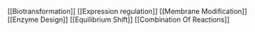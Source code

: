 [[Biotransformation]]
[[Expression regulation]]
[[Membrane Modification]]
[[Enzyme Design]]
[[Equilibrium Shift]]
[[Combination Of Reactions]]
